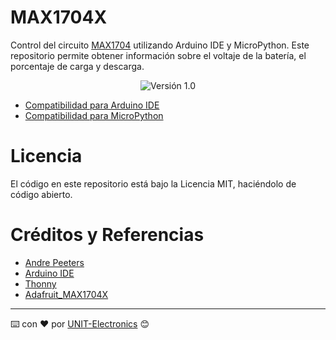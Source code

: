 # MAX1704X

Control del circuito [MAX1704](./Docs/max17048-max17049.pdf) utilizando Arduino IDE y MicroPython. Este repositorio permite obtener información sobre el voltaje de la batería, el porcentaje de carga y descarga.

<div align="center">

![Versión 1.0](https://img.shields.io/badge/version-1.0-green)
</div>

- [Compatibilidad para Arduino IDE](./Software/Duino/CONFIG-es.md)
- [Compatibilidad para MicroPython](./Software/MicroPython/CONFIG-es.md)

# Licencia
El código en este repositorio está bajo la Licencia MIT, haciéndolo de código abierto.

# Créditos y Referencias

- [Andre Peeters](https://github.com/andrethemac/max17043.py/tree/master)
- [Arduino IDE](https://www.arduino.cc/en/software)
- [Thonny](https://thonny.org/)
- [Adafruit_MAX1704X](https://github.com/adafruit/Adafruit_MAX1704X/tree/main)


---
⌨️ con ❤️ por [UNIT-Electronics](https://github.com/UNIT-Electronics) 😊